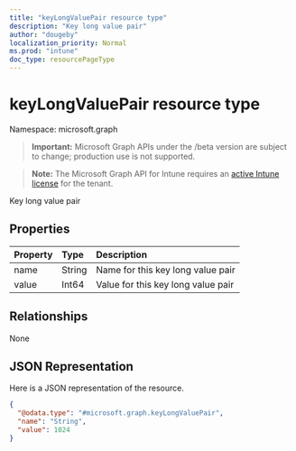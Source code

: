 ```yaml
---
title: "keyLongValuePair resource type"
description: "Key long value pair"
author: "dougeby"
localization_priority: Normal
ms.prod: "intune"
doc_type: resourcePageType
---
```


# keyLongValuePair resource type

Namespace: microsoft.graph

> **Important:** Microsoft Graph APIs under the /beta version are subject to change; production use is not supported.

> **Note:** The Microsoft Graph API for Intune requires an [active Intune license](https://go.microsoft.com/fwlink/?linkid=839381) for the tenant.

Key long value pair

## Properties
|Property|Type|Description|
|:---|:---|:---|
|name|String|Name for this key long value pair|
|value|Int64|Value for this key long value pair|

## Relationships
None

## JSON Representation
Here is a JSON representation of the resource.
<!-- {
  "blockType": "resource",
  "@odata.type": "microsoft.graph.keyLongValuePair"
}
-->
``` json
{
  "@odata.type": "#microsoft.graph.keyLongValuePair",
  "name": "String",
  "value": 1024
}
```





